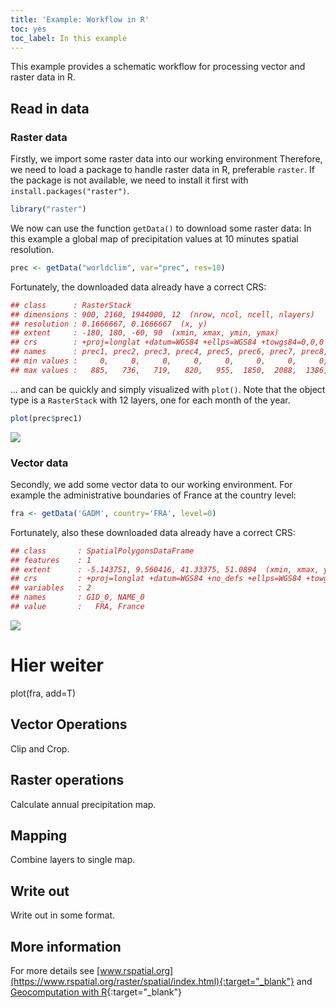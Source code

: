 ```yaml
---
title: 'Example: Workflow in R'
toc: yes
toc_label: In this example
---
```


This example provides a schematic workflow for processing vector and raster data in R. 



## Read in data 

### Raster data

Firstly, we import some raster data into our working environment
Therefore, we need to load a package to handle raster data in R, preferable `raster`.
If the package is not available, we need to install it first with `install.packages("raster")`.


```r
library("raster")
```

We now can use the function `getData()` to download some raster data: In this example a global map of precipitation values at 10 minutes spatial resolution.


```r
prec <- getData("worldclim", var="prec", res=10)
``` 


Fortunately, the downloaded data already have a correct CRS:


```r
## class      : RasterStack 
## dimensions : 900, 2160, 1944000, 12  (nrow, ncol, ncell, nlayers)
## resolution : 0.1666667, 0.1666667  (x, y)
## extent     : -180, 180, -60, 90  (xmin, xmax, ymin, ymax)
## crs        : +proj=longlat +datum=WGS84 +ellps=WGS84 +towgs84=0,0,0 
## names      : prec1, prec2, prec3, prec4, prec5, prec6, prec7, prec8, prec9, prec10, prec11, prec12 
## min values :     0,     0,     0,     0,     0,     0,     0,     0,     0,      0,      0,      0 
## max values :   885,   736,   719,   820,   955,  1850,  2088,  1386,   904,    980,    893,    914 
``` 


... and can be quickly and simply visualized with `plot()`. Note that the object type is a `RasterStack` with 12 layers, one for each month of the year.

```r
plot(prec$prec1)
```


<img src="{{ site.baseurl }}/assets/images/map_prec1_global.png" style="display: block; margin: auto;" />



### Vector data

Secondly, we add some vector data to our working environment. For example the administrative boundaries of France at the country level:


```r
fra <- getData('GADM', country='FRA', level=0)
```

Fortunately, also these downloaded data already have a correct CRS:

```r
## class       : SpatialPolygonsDataFrame 
## features    : 1 
## extent      : -5.143751, 9.560416, 41.33375, 51.0894  (xmin, xmax, ymin, ymax)
## crs         : +proj=longlat +datum=WGS84 +no_defs +ellps=WGS84 +towgs84=0,0,0 
## variables   : 2
## names       : GID_0, NAME_0 
## value       :   FRA, France 
```


<img src="{{ site.baseurl }}/assets/images/map_france_GADM.png" style="display: block; margin: auto;" />



# Hier weiter


plot(fra, add=T)


## Vector Operations

Clip and Crop.


## Raster operations


Calculate annual precipitation map.


## Mapping

Combine layers to single map.


## Write out

Write out in some format.




## More information

For more details see [www.rspatial.org](https://www.rspatial.org/raster/spatial/index.html){:target="_blank"} and 
[Geocomputation with R](https://geocompr.robinlovelace.net/spatial-operations.html#spatial-vec){:target="_blank"}



